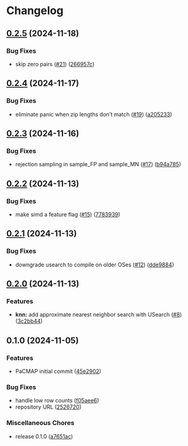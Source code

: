 # Changelog

## [0.2.5](https://github.com/beamform/pacmap-rs/compare/v0.2.4...v0.2.5) (2024-11-18)


### Bug Fixes

* skip zero pairs ([#21](https://github.com/beamform/pacmap-rs/issues/21)) ([266957c](https://github.com/beamform/pacmap-rs/commit/266957c8ece2ab2a03aa91e224fea6c26720b490))

## [0.2.4](https://github.com/beamform/pacmap-rs/compare/v0.2.3...v0.2.4) (2024-11-17)


### Bug Fixes

* eliminate panic when zip lengths don’t match ([#19](https://github.com/beamform/pacmap-rs/issues/19)) ([a205233](https://github.com/beamform/pacmap-rs/commit/a205233e96d395f38f74c69f380d3b98dd154657))

## [0.2.3](https://github.com/beamform/pacmap-rs/compare/v0.2.2...v0.2.3) (2024-11-16)


### Bug Fixes

* rejection sampling in sample_FP and sample_MN ([#17](https://github.com/beamform/pacmap-rs/issues/17)) ([b94a785](https://github.com/beamform/pacmap-rs/commit/b94a7851d75dd6a3b513abd7ad3779e6bdda0526))

## [0.2.2](https://github.com/beamform/pacmap-rs/compare/v0.2.1...v0.2.2) (2024-11-13)


### Bug Fixes

* make simd a feature flag ([#15](https://github.com/beamform/pacmap-rs/issues/15)) ([7783939](https://github.com/beamform/pacmap-rs/commit/7783939af19c625b3f9e6b0b1f619c78477df213))

## [0.2.1](https://github.com/beamform/pacmap-rs/compare/v0.2.0...v0.2.1) (2024-11-13)


### Bug Fixes

* downgrade usearch to compile on older OSes ([#12](https://github.com/beamform/pacmap-rs/issues/12)) ([dde9884](https://github.com/beamform/pacmap-rs/commit/dde9884eab427a9adf668bdf50d08ba96dc3792c))

## [0.2.0](https://github.com/beamform/pacmap-rs/compare/v0.1.0...v0.2.0) (2024-11-13)


### Features

* **knn:** add approximate nearest neighbor search with USearch ([#8](https://github.com/beamform/pacmap-rs/issues/8)) ([3c2bb44](https://github.com/beamform/pacmap-rs/commit/3c2bb440d312d5fdb35ee3e3f5f660eab7542aa1))

## 0.1.0 (2024-11-05)

### Features

* PaCMAP initial
  commit ([45e2902](https://github.com/beamform/pacmap-rs/commit/45e290235bb5bac72bbb6b4483ec1d9eeadb46df))

### Bug Fixes

* handle low row
  counts ([f05aee6](https://github.com/beamform/pacmap-rs/commit/f05aee613da57c182342a12c415b5fc44c4e9514))
* repository URL ([2526720](https://github.com/beamform/pacmap-rs/commit/25267200067a124eadd1a8b27b28a5fc3da07391))

### Miscellaneous Chores

* release 0.1.0 ([a7651ac](https://github.com/beamform/pacmap-rs/commit/a7651ac079d65a2630215798f9178f33d54077c6))
